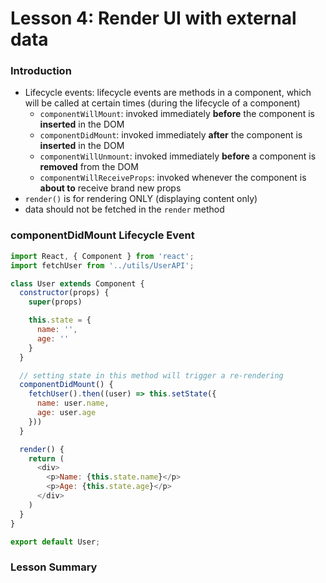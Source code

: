 # Lesson 4: Render UI with external data

### Introduction
* Lifecycle events: lifecycle events are methods in a component, which will be called at certain times (during the lifecycle of a component)
  * `componentWillMount`: invoked immediately **before** the component is **inserted** in the DOM
  * `componentDidMount`: invoked immediately **after** the component is **inserted** in the DOM
  * `componentWillUnmount`: invoked immediately **before** a component is **removed** from the DOM
  * `componentWillReceiveProps`: invoked whenever the component is **about to** receive brand new props
* `render()` is for rendering ONLY (displaying content only)
* data should not be fetched in the `render` method

### componentDidMount Lifecycle Event
  ```js
  import React, { Component } from 'react';
  import fetchUser from '../utils/UserAPI';

  class User extends Component {
    constructor(props) {
      super(props)

      this.state = {
        name: '',
        age: ''
      }
    }

    // setting state in this method will trigger a re-rendering
    componentDidMount() {
      fetchUser().then((user) => this.setState({
        name: user.name,
        age: user.age
      }))
    }

    render() {
      return (
        <div>
          <p>Name: {this.state.name}</p>
          <p>Age: {this.state.age}</p>
        </div>
      )
    }
  }

  export default User;
  ```

### Lesson Summary
